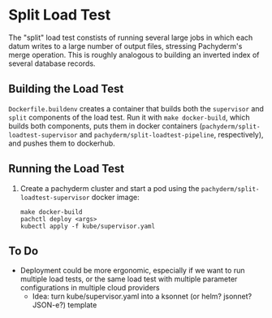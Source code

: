 # Split Load Test

The "split" load test constists of running several large jobs in which each
datum writes to a large number of output files, stressing Pachyderm's merge
operation. This is roughly analogous to building an inverted index of several
database records.

## Building the Load Test
`Dockerfile.buildenv` creates a container that builds both the `supervisor` and
`split` components of the load test. Run it with `make docker-build`, which
builds both components, puts them in docker containers
(`pachyderm/split-loadtest-supervisor` and `pachyderm/split-loadtest-pipeline`,
respectively), and pushes them to dockerhub.

## Running the Load Test
1. Create a pachyderm cluster and start a pod using the
   `pachyderm/split-loadtest-supervisor` docker image:
   ```
   make docker-build
   pachctl deploy <args>
   kubectl apply -f kube/supervisor.yaml
   ```

## To Do
- Deployment could be more ergonomic, especially if we want to run multiple
  load tests, or the same load test with multiple parameter configurations in
  multiple cloud providers
  - Idea: turn kube/supervisor.yaml into a ksonnet (or helm? jsonnet? JSON-e?) template
